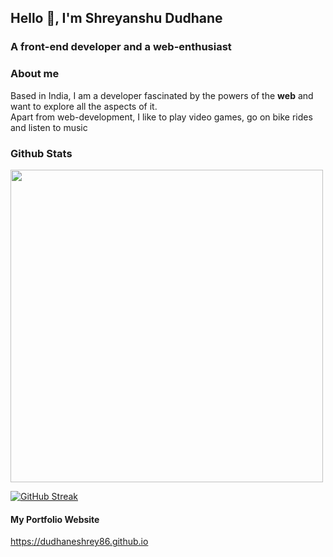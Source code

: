 ## Hello 👋, I'm Shreyanshu Dudhane
### A front-end developer and a web-enthusiast

### About me
Based in India, I am a developer fascinated by the powers of the <b>web</b> and want to explore all the aspects of it. <br />
Apart from web-development, I like to play video games, go on bike rides and listen to music

### Github Stats
<img src="https://github-readme-stats.vercel.app/api?username=DudhaneShrey86&show_icons=true&theme=tokyonight" width="500">

[![GitHub Streak](https://github-readme-streak-stats.herokuapp.com?user=DudhaneShrey86&theme=tokyonight)](https://git.io/streak-stats)

#### My Portfolio Website
<a href="https://dudhaneshrey86.github.io/">https://dudhaneshrey86.github.io</a>

<!--
**DudhaneShrey86/DudhaneShrey86** is a ✨ _special_ ✨ repository because its `README.md` (this file) appears on your GitHub profile.

Here are some ideas to get you started:

- 🔭 I’m currently working on ...
- 🌱 I’m currently learning ...
- 👯 I’m looking to collaborate on ...
- 🤔 I’m looking for help with ...
- 💬 Ask me about ...
- 📫 How to reach me: ...
- 😄 Pronouns: ...
- ⚡ Fun fact: ...
-->
